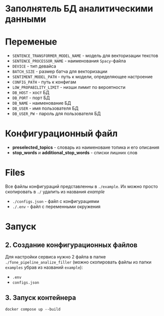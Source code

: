 # **Заполнятель БД аналитическими данными**

# Переменые

- `SENTENCE_TRANSFORMER_MODEL_NAME` - модель для векторизации текстов
- `SENTENCE_PROCESSOR_NAME` - наименования `Spacy`-файла
- `DEVICE` - тип девайса
- `BATCH_SIZE` - размер батча для векторизации
- `SENTIMENT_MODEL_PATH` - путь к модели, определяющее настроение
- `CONFIG_PATH` - путь к конфигам
- `LOW_PROPABILITY_LIMIT` - низши лимит по вероятности
- `DB_HOST` - хост БД
- `DB_PORT` - порт БД
- `DB_NAME` - наименование БД
- `DB_USER` - имя пользователя БД
- `DB_USER_PW` - пароль для пользователя БД 

# Конфигурационный файл

- **preselected_topics** - словарь из наименоваие топика и его описания
- **stop_words** и **additional_stop_words** - списки лишних слов

# Files
Все файлы конфигураций представленны в `./example`. Их можно просто скопировать в `./` удалить из названия *example*
- `./configs.json` - файл с конфигурациями
- `./.env` - файл с переменными окружения


# Запуск

## 2. Создание конфигурационных файлов

Для настройки сервиса нужно 2 файла в папке `./fone_pipeline_analize_filler` (можно скопировать файлы из папки `examples` убрав из названий `example`):

- `.env`
- `configs.json`

## 3. Запуск контейнера

```
docker compose up --build
```

